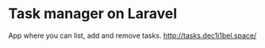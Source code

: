 # Task manager on Laravel
App where you can list, add and remove tasks.
http://tasks.dec1i1bel.space/